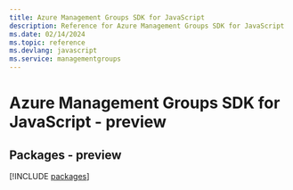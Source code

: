 ```yaml
---
title: Azure Management Groups SDK for JavaScript
description: Reference for Azure Management Groups SDK for JavaScript
ms.date: 02/14/2024
ms.topic: reference
ms.devlang: javascript
ms.service: managementgroups
---
```

# Azure Management Groups SDK for JavaScript - preview
## Packages - preview
[!INCLUDE [packages](management-groups-index.md)]